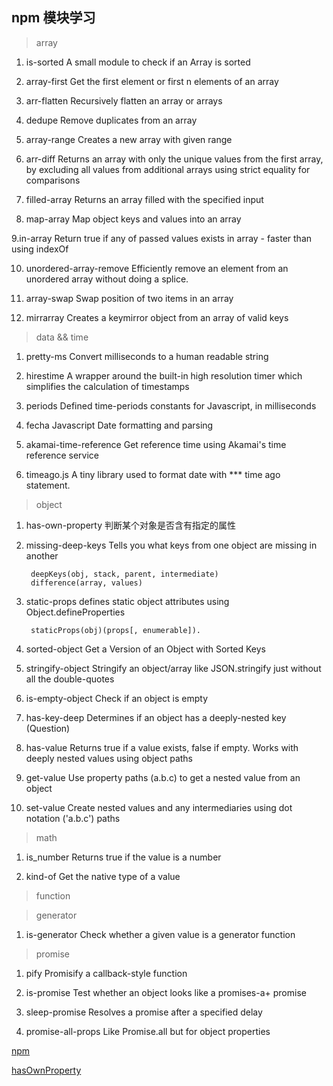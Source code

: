 ## npm 模块学习

> array

1. is-sorted A small module to check if an Array is sorted

2. array-first Get the first element or first n elements of an array

3. arr-flatten Recursively flatten an array or arrays

4. dedupe Remove duplicates from an array

5. array-range Creates a new array with given range

6. arr-diff Returns an array with only the unique values from the first array, by excluding all values from additional arrays using strict equality for comparisons

7. filled-array Returns an array filled with the specified input

8. map-array Map object keys and values into an array

9.in-array Return true if any of passed values exists in array - faster than using indexOf

10. unordered-array-remove Efficiently remove an element from an unordered array without doing a splice.

11. array-swap Swap position of two items in an array

12. mirrarray Creates a keymirror object from an array of valid keys

> data && time

1. pretty-ms Convert milliseconds to a human readable string

2. hirestime A wrapper around the built-in high resolution timer which simplifies the calculation of timestamps

3. periods Defined time-periods constants for Javascript, in milliseconds

4. fecha Javascript Date formatting and parsing

5. akamai-time-reference Get reference time using Akamai's time reference service

6. timeago.js A tiny library used to format date with *** time ago statement.

> object

1. has-own-property 判断某个对象是否含有指定的属性

2. missing-deep-keys Tells you what keys from one object are missing in another

        deepKeys(obj, stack, parent, intermediate)
        difference(array, values)
        
3. static-props defines static object attributes using Object.defineProperties
        
        staticProps(obj)(props[, enumerable]).
        
4. sorted-object Get a Version of an Object with Sorted Keys

5. stringify-object Stringify an object/array like JSON.stringify just without all the double-quotes

6. is-empty-object Check if an object is empty

7. has-key-deep Determines if an object has a deeply-nested key (Question)

8. has-value Returns true if a value exists, false if empty. Works with deeply nested values using object paths

9. get-value Use property paths (a.b.c) to get a nested value from an object

10. set-value Create nested values and any intermediaries using dot notation ('a.b.c') paths

> math

1. is_number Returns true if the value is a number

2. kind-of Get the native type of a value

> function

> generator

1. is-generator Check whether a given value is a generator function

> promise

1. pify Promisify a callback-style function

2. is-promise Test whether an object looks like a promises-a+ promise

3. sleep-promise  Resolves a promise after a specified delay

4. promise-all-props Like Promise.all but for object properties






[npm](https://github.com/feng003/awesome-micro-npm-packages)

[hasOwnProperty](https://developer.mozilla.org/zh-CN/docs/Web/JavaScript/Reference/Global_Objects/Object/hasOwnProperty)